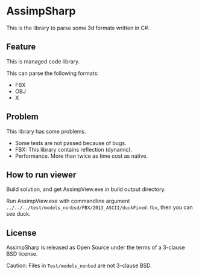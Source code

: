 # AssimpSharp

This is the library to parse some 3d formats written in C#.

## Feature

This is managed code library.

This can parse the following formats:

- FBX
- OBJ
- X

## Problem

This library has some problems.

- Some tests are not passed because of bugs.
- FBX: This library contains reflection (dynamic).
- Performance. More than twice as time cost as native.

## How to run viewer

Build solution, and get AssimpView.exe in build output directory.

Run AssimpView.exe with commandline argument `../../../test/models_nonbsd/FBX/2013_ASCII/duckFixed.fbx`,
then you can see duck.

## License

AssimpSharp is released as Open Source under the terms of a 3-clause BSD license.

Caution: Files in `Test/models_nonbsd` are not 3-clause BSD.


